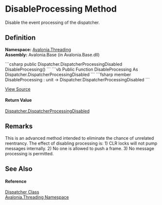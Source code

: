 # DisableProcessing Method


Disable the event processing of the dispatcher.



## Definition
**Namespace:** <a href="N_Avalonia_Threading">Avalonia.Threading</a>  
**Assembly:** Avalonia.Base (in Avalonia.Base.dll)

<Tabs groupId="api-code-preview">
<TabItem value="csharp" label="C#">
```csharp
public Dispatcher.DispatcherProcessingDisabled DisableProcessing()
```
</TabItem>
<TabItem value="vb" label="VB">
```vb
Public Function DisableProcessing As Dispatcher.DispatcherProcessingDisabled
```
</TabItem>
<TabItem value="fsharp" label="F#">
```fsharp
member DisableProcessing : unit -> Dispatcher.DispatcherProcessingDisabled 
```
</TabItem>
</Tabs>



<a href="https://github.com/AvaloniaUI/Avalonia/tree/master/src/Avalonia.Base/Threading/Dispatcher.MainLoop.cs#L200" title="View the source code">View Source</a>



#### Return Value
<a href="T_Avalonia_Threading_Dispatcher_DispatcherProcessingDisabled">Dispatcher.DispatcherProcessingDisabled</a>

## Remarks
This is an advanced method intended to eliminate the chance of unrelated reentrancy. The effect of disabling processing is: 1) CLR locks will not pump messages internally. 2) No one is allowed to push a frame. 3) No message processing is permitted.

## See Also


#### Reference
<a href="T_Avalonia_Threading_Dispatcher">Dispatcher Class</a>  
<a href="N_Avalonia_Threading">Avalonia.Threading Namespace</a>  

